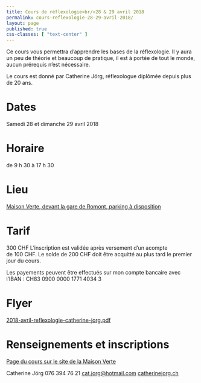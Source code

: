 ```yaml
---
title: Cours de réflexologie<br/>28 & 29 avril 2018
permalink: cours-reflexologie-28-29-avril-2018/
layout: page
published: true
css-classes: [ "text-center" ]
---
```


Ce cours vous permettra d’apprendre les bases de la réflexologie. Il y aura un peu de théorie et beaucoup de pratique, il est à portée de tout le monde, aucun prérequis n’est nécessaire.

Le cours est donné par Catherine Jörg, réflexologue diplômée depuis plus de 20 ans.



# Dates

Samedi 28 et dimanche 29 avril 2018


# Horaire

de 9 h 30 à 17 h 30


# Lieu

[Maison Verte, devant la gare de Romont,
parking à disposition][1]


# Tarif

300 CHF
L’inscription est validée après versement d’un acompte de&nbsp;100&nbsp;CHF.
Le solde de 200 CHF doit être acquitté au plus tard le&nbsp;premier jour du cours.

Les payements peuvent être effectués sur mon compte bancaire avec l’IBAN : CH83 0900 0000 1771 4034 3


# Flyer

[2018-avril-reflexologie-catherine-jorg.pdf][2]


# Renseignements et inscriptions

[Page du cours sur le site de la Maison Verte][3]

Catherine Jörg
<i class="fa fa-mobile"></i> 076 394 76 21
[cat.jorg@hotmail.com][4]
[catherinejorg.ch][5]


[1]: https://goo.gl/maps/de1IP
[2]: /fichiers/2018-avril-reflexologie-catherine-jorg.pdf
[3]: http://maison-verte.ch/agenda/cours-de-reflexologie-2/
[4]: mailto:cat.jorg@hotmail.com
[5]: http://catherinejorg.ch/
